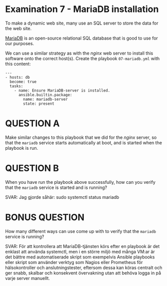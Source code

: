 # Examination 7 - MariaDB installation

To make a dynamic web site, many use an SQL server to store the data for the web site.

[MariaDB](https://mariadb.org/) is an open-source relational SQL database that is good
to use for our purposes.

We can use a similar strategy as with the _nginx_ web server to install this
software onto the correct host(s). Create the playbook `07-mariadb.yml` with this content:

    ---
    - hosts: db
      become: true
      tasks:
        - name: Ensure MariaDB-server is installed.
          ansible.builtin.package:
            name: mariadb-server
            state: present

# QUESTION A

Make similar changes to this playbook that we did for the _nginx_ server, so that
the `mariadb` service starts automatically at boot, and is started when the playbook
is run.

# QUESTION B

When you have run the playbook above successfully, how can you verify that the `mariadb`
service is started and is running?

SVAR: Jag gjorde såhär: sudo systemctl status mariadb

# BONUS QUESTION

How many different ways can use come up with to verify that the `mariadb` service is running?

SVAR: För att kontrollera att MariaDB-tjänsten körs efter en playbook är det enklast att använda systemctl, men i en större miljö med många VM:ar är det bättre med automatiserade skript som exempelvis Ansible playbooks eller skript som använder verktyg som Nagios eller Prometheus för hälsokontroller och anslutningstester, eftersom dessa kan köras centralt och ger snabb, skalbar och konsekvent övervakning utan att behöva logga in på varje server manuellt.

